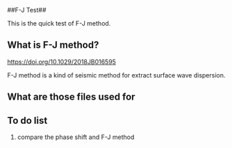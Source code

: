 ##F-J Test##

This is the quick test of F-J method.

## What is F-J method?
https://doi.org/10.1029/2018JB016595

F-J method is a kind of seismic method for extract surface wave dispersion.

## What are those files used for

## To do list

1. compare the phase shift and F-J method
